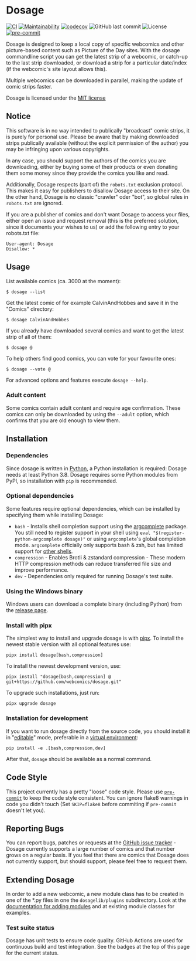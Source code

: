 # Dosage

[![CI](https://github.com/webcomics/dosage/actions/workflows/ci.yaml/badge.svg)](https://github.com/webcomics/dosage/actions/workflows/ci.yaml)
[![Maintainability](https://qlty.sh/badges/be23128b-277b-4431-a5df-400e3648be2a/maintainability.svg)](https://qlty.sh/gh/webcomics/projects/dosage)
[![codecov](https://codecov.io/gh/webcomics/dosage/branch/main/graph/badge.svg)](https://codecov.io/gh/webcomics/dosage)
![GitHub last commit](https://img.shields.io/github/last-commit/webcomics/dosage)
![License](https://img.shields.io/github/license/webcomics/dosage)
[![pre-commit](https://img.shields.io/badge/pre--commit-enabled-brightgreen?logo=pre-commit)](https://github.com/pre-commit/pre-commit)

Dosage is designed to keep a local copy of specific webcomics and other
picture-based content such as Picture of the Day sites. With the dosage
commandline script you can get the latest strip of a webcomic, or catch-up to
the last strip downloaded, or download a strip for a particular date/index (if
the webcomic's site layout allows this).

Multiple webcomics can be downloaded in parallel, making the update of comic
strips faster.

Dosage is licensed under the [MIT license](COPYING)

## Notice

This software is in no way intended to publically "broadcast" comic strips, it
is purely for personal use. Please be aware that by making downloaded strips
publically available (without the explicit permission of the author) you may be
infringing upon various copyrights.

In any case, you should support the authors of the comics you are downloading,
either by buying some of their products or even donating them some money since
they provide the comics you like and read.

Additionally, Dosage respects (part of) the `robots.txt` exclusion protocol.
This makes it easy for publishers to disallow Dosage access to their site. On
the other hand, Dosage is no classic "crawler" oder "bot", so global rules in
`robots.txt` are ignored.

If you are a publisher of comics and don't want Dosage to access your files,
either open an issue and request removal (this is the preferred solution, since
it documents your wishes to us) or add the following entry to your robots.txt
file:

    User-agent: Dosage
    Disallow: *

## Usage

List available comics (ca. 3000 at the moment):

    $ dosage --list

Get the latest comic of for example CalvinAndHobbes and save it in the "Comics"
directory:

    $ dosage CalvinAndHobbes

If you already have downloaded several comics and want to get the latest strip
of all of them:

    $ dosage @


To help others find good comics, you can vote for your favourite ones:

    $ dosage --vote @

For advanced options and features execute `dosage --help`.

### Adult content

Some comics contain adult content and require age confirmation. These comics
can only be downloaded by using the `--adult` option, which confirms that you
are old enough to view them.

## Installation

### Dependencies

Since dosage is written in [Python](http://www.python.org/), a Python
installation is required: Dosage needs at least Python 3.8. Dosage requires
some Python modules from PyPI, so installation with `pip` is recommended.

### Optional dependencies

Some features require optional dependencies, which can be installed by specifying them
while installing Dosage:

- `bash` - Installs shell completion support using the [argcomplete] package.
  You still need to register support in your shell using
  `eval "$(register-python-argcomplete dosage)"` or using `argcomplete`'s
  global completion mode. `argcomplete` officially only supports bash & zsh, but
  has limited support for [other shells].
- `compression` - Enables Brotli & zstandard compression - These modern HTTP
  compression methods can reduce transferred file size and improve performance.
- `dev` - Dependencies only required for running Dosage's test suite.

[argcomplete]: https://github.com/kislyuk/argcomplete#argcomplete---bashzsh-tab-completion-for-argparse
[other shells]: https://github.com/kislyuk/argcomplete/blob/main/contrib/README.rst

### Using the Windows binary

Windows users can download a complete binary (including Python) from the
[release page].

[release page]: https://github.com/webcomics/dosage/releases/latest

### Install with pipx

The simplest way to install and upgrade dosage is with [pipx]. To install the
newest stable version with all optional features use:

    pipx install dosage[bash,compression]

To install the newest development version, use:

    pipx install "dosage[bash,compression] @ git+https://github.com/webcomics/dosage.git"

To upgrade such installations, just run:

    pipx upgrade dosage

### Installation for development

If you want to run dosage directly from the source code, you should install
it in "[editable]" mode, preferable in a [virtual environment]:

    pip install -e .[bash,compression,dev]


After that, `dosage` should be available as a normal command.

[pipx]: https://github.com/pipxproject/pipx
[editable]: https://pip.pypa.io/en/stable/reference/pip_install/#editable-installs
[virtual environment]: https://docs.python.org/3/library/venv.html

## Code Style

This project currently has a pretty "loose" code style. Please use
[`pre-commit`](https://pre-commit.com/#install) to keep the code style
consistent. You can ignore flake8 warnings in code you didn't touch (Set
`SKIP=flake8` before commiting if `pre-commit` doesn't let you).

## Reporting Bugs

You can report bugs, patches or requests at the [GitHub issue
tracker](https://github.com/webcomics/dosage/issues) - Dosage currently
supports a large number of comics and that number grows on a regular basis. If
you feel that there are comics that Dosage does not currently support, but
should support, please feel free to request them.

## Extending Dosage

In order to add a new webcomic, a new module class has to be created in one of
the *.py files in one  the `dosagelib/plugins` subdirectory. Look at the
[documentation for adding modules](doc/adding_new_comics.md) and at
existing module classes for examples.

### Test suite status

Dosage has unit tests to ensure code quality. GitHub Actions are used for
continuous build and test integration. See the badges at the top of this page
for the current status.
